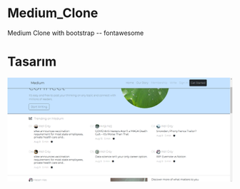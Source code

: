 # Medium_Clone
 Medium Clone with bootstrap -- fontawesome

 <h1> Tasarım </h1>

 <img src="Adsız.png">
